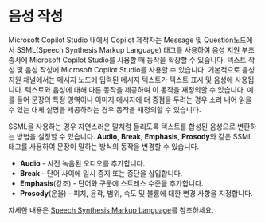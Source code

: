 # 음성 작성

Microsoft Copilot Studio 내에서 Copilot 제작자는 Message 및 Question노드에서 SSML(Speech Synthesis Markup Language) 태그를 사용하여 음성
지원 부조종사에 Microsoft Copilot Studio를 사용할 때 동작을 확장할 수 있습니다. 
텍스트 작성 및 음성 작성에 Microsoft Copilot Studio를 사용할 수 있습니다. 
기본적으로 음성 지원 채널에서는 메시지 노드에 입력된 메시지 텍스트가 텍스트 표시 및 음성에 사용됩니다. 
텍스트와 음성에 대해 다른 동작을 제공하여 이 동작을 재정의할 수 있습니다. 
예를 들어 문장의 특정 영역이나 이미지 메시지에 더 중점을 두려는 경우 소리 내어 읽을 수 있는 대체 설명을 제공하려는 경우 동작을 재정의할 수 있습니다.

SSML을 사용하는 경우 자연스러운 말처럼 들리도록 텍스트를 합성된 음성으로 변환하는 방법을 설정할 수 있습니다. **Audio**, **Break**, **Emphasis**,
**Prosody**와 같은 SSML 태그를 사용하여 문장이 말하는 방식의 동작을 변경할 수 있습니다.

-   **Audio** - 사전 녹음된 오디오를 추가합니다.
-   **Break** - 단어 사이에 일시 중지 또는 중단을 삽입합니다.
-   **Emphasis**(강조) - 단어와 구문에 스트레스 수준을 추가합니다.
-   **Prosody**(운율) - 피치, 윤곽, 범위, 속도 및 볼륨에 대한 변경 사항을 지정합니다.

자세한 내용은 [Speech Synthesis Markup Language](https://learn.microsoft.com/en-us/azure/cognitive-services/speech-service/speech-synthesis-markup/)를 참조하세요.
